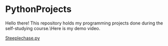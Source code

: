 # PythonProjects
Hello there!
This repository holds my programming projects done during the self-studying course.\Here is my demo video.

[Steeplechase.py](https://lurl.cc/PNjYy)
